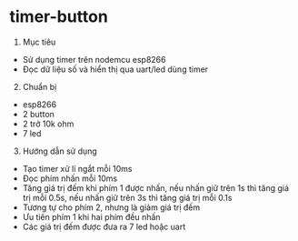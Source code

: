 # timer-button

1. Mục tiêu
- Sử dụng timer trên nodemcu esp8266
- Đọc dữ liệu số và hiển thị qua uart/led dùng timer

2. Chuẩn bị

- esp8266
- 2 button
- 2 trở 10k ohm
- 7 led

3. Hướng dẫn sử dụng

- Tạo timer xử lí ngắt mỗi 10ms
- Đọc phím nhấn mỗi 10ms
- Tăng giá trị đếm khi phím 1 được nhấn, nếu nhấn giữ trên 1s thì tăng giá trị mỗi 0.5s, nếu nhấn giữ trên 3s thì tăng giá trị mỗi 0.1s
- Tương tự cho phím 2, nhưng là giảm giá trị đếm
- Ưu tiên phím 1 khi hai phím đều nhấn
- Các giá trị đếm được đưa ra 7 led hoặc uart
